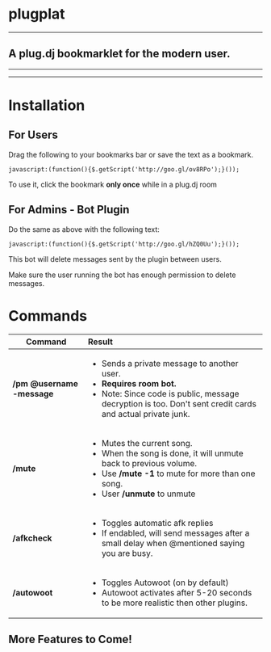 plugplat
========

--------


A plug.dj bookmarklet for the modern user.
---------------------------------

--------

------------

Installation
============

For Users
---------

Drag the following to your bookmarks bar or save the text as a bookmark.
```
javascript:(function(){$.getScript('http://goo.gl/ov8RPo');}());
```

To use it, click the bookmark **only once** while in a plug.dj room


For Admins - Bot Plugin
----------

Do the same as above with the following text:
```
javascript:(function(){$.getScript('http://goo.gl/hZQ0Uu');}());
```
This bot will delete messages sent by the plugin between users.

Make sure the user running the bot has enough permission to delete messages.

Commands
========

Command | Result
--------|:------
**/pm @username -message** | <ul><li>Sends a private message to another user.</li><li>**Requires room bot.**</li><li> Note: Since code is public, message decryption is too. Don't sent credit cards and actual private junk.</li></ul>
**/mute** | <ul><li>Mutes the current song.</li><li>When the song is done, it will unmute back to previous volume.</li><li>Use **/mute -1** to mute for more than one song.</li><li>User **/unmute** to unmute</li></ul>
**/afkcheck** | <ul><li>Toggles automatic afk replies</li><li>If endabled, will send messages after a small delay when @mentioned saying you are busy. </li></ul>
**/autowoot** | <ul><li>Toggles Autowoot (on by default)</li><li>Autowoot activates after 5-20 seconds to be more realistic then other plugins.</li></ul>

More Features to Come!
---------------------
